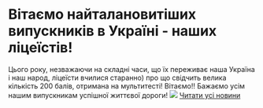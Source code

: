 # Вітаємо найталановитіших випускників в Україні - наших ліцеїстів!
Цього року, незважаючи на складні часи, що їх переживає наша Україна і наш народ, ліцеїсти вчилися старанно) про що свідчить велика кількість 200 балів, отримана на мультитесті!
Вітаємо!! Бажаємо усім нашим випускникам успішної життєвої дороги!
![](/images/вітаємо-найталановитіших-випускників-в-україні-наших/200б.png)
[Читати усі новини](/news)


